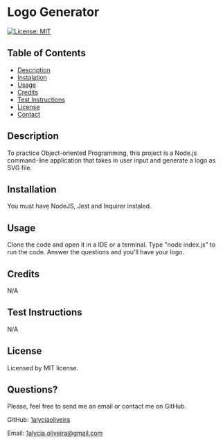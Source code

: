 # Logo Generator

[![License: MIT](https://img.shields.io/badge/License-MIT-yellow.svg)](https://opensource.org/licenses/MIT)
  
## Table of Contents
* [Description](#description)
* [Instalation](#instalation)
* [Usage](#usage)
* [Credits](#credits)
* [Test Instructions](#test-instructions)
* [License](#license)
* [Contact](#contact)

## Description
To practice Object-oriented Programming, this project is a Node.js command-line application that takes in user input and generate a logo as SVG file.

## Installation
You must have NodeJS, Jest and Inquirer instaled.

## Usage
Clone the code and open it in a IDE or a terminal. Type "node index.js" to run the code. Answer the questions and you'll have your logo.

## Credits
N/A

## Test Instructions
N/A


## License
Licensed by MIT license.

## Questions?
Please, feel free to send me an email or contact me on GitHub.

GitHub: [1alyciaoliveira](https://github.com/1alyciaoliveira)

Email: 1alycia.oliveira@gmail.com
